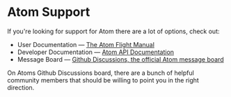 # Atom Support

If you're looking for support for Atom there are a lot of options, check out:

* User Documentation &mdash; [The Atom Flight Manual](https://flight-manual.atom.io)
* Developer Documentation &mdash; [Atom API Documentation](https://atom.io/docs/api/latest)
* Message Board &mdash; [Github Discussions, the official Atom message board](https://github.com/atom/atom/discussions)

On Atoms Github Discussions board, there are a bunch of helpful community members that should be willing to point you in the right direction.
